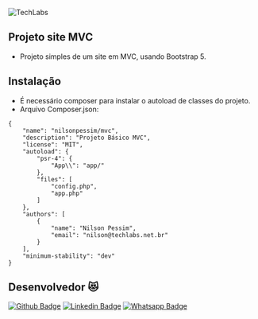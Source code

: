 ![TechLabs](https://techlabs.net.br/wp-content/uploads/2021/09/logo_blog.png)

## Projeto site MVC
* Projeto simples de um site em MVC, usando Bootstrap 5.

## Instalação
* É necessário composer para instalar o autoload de classes do projeto.
* Arquivo Composer.json:
``` 
{
    "name": "nilsonpessim/mvc",
    "description": "Projeto Básico MVC",
    "license": "MIT",
    "autoload": {
        "psr-4": {
            "App\\": "app/"
        },
        "files": [
            "config.php",
            "app.php"
        ]
    },
    "authors": [
        {
            "name": "Nilson Pessim",
            "email": "nilson@techlabs.net.br"
        }
    ],
    "minimum-stability": "dev"
}

```

## Desenvolvedor :heart_eyes_cat:
[![Github Badge](https://img.shields.io/badge/-Github-000?style=flat-square&logo=Github&logoColor=white&link=https://github.com/nilsonpessim)](https://github.com/nilsonpessim)
[![Linkedin Badge](https://img.shields.io/badge/-LinkedIn-blue?style=flat-square&logo=Linkedin&logoColor=white&link=https://br.linkedin.com/in/nilsonpessim)](https://br.linkedin.com/in/nilsonpessim)
[![Whatsapp Badge](https://img.shields.io/badge/-Whatsapp-4CA143?style=flat-square&labelColor=4CA143&logo=whatsapp&logoColor=white&link=https://api.whatsapp.com/send?phone=5537999351046)](https://api.whatsapp.com/send?phone=5537999351046)